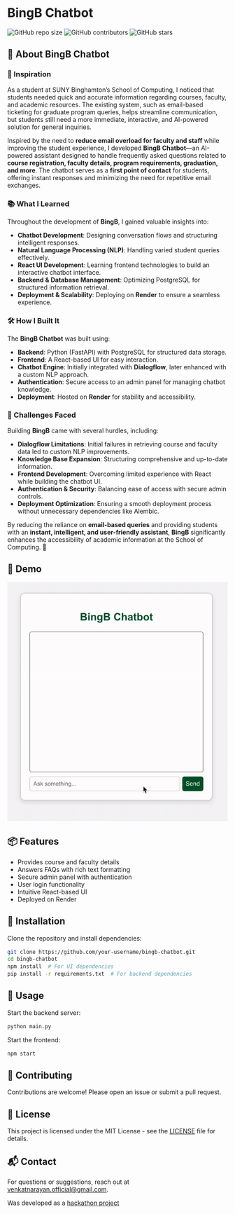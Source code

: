 # BingB Chatbot

![GitHub repo size](https://img.shields.io/github/repo-size/gvenkatn/bingb-chatbot)
![GitHub contributors](https://img.shields.io/github/contributors/gvenkatn/bingb-chatbot)
![GitHub stars](https://img.shields.io/github/stars/gvenkatn/bingb-chatbot?style=social)

## 🚀 About BingB Chatbot

### 🎯 Inspiration
As a student at SUNY Binghamton’s School of Computing, I noticed that students needed quick and accurate information regarding courses, faculty, and academic resources. The existing system, such as email-based ticketing for graduate program queries, helps streamline communication, but students still need a more immediate, interactive, and AI-powered solution for general inquiries.

Inspired by the need to **reduce email overload for faculty and staff** while improving the student experience, I developed **BingB Chatbot**—an AI-powered assistant designed to handle frequently asked questions related to **course registration, faculty details, program requirements, graduation, and more**. The chatbot serves as a **first point of contact** for students, offering instant responses and minimizing the need for repetitive email exchanges.

### 📚 What I Learned
Throughout the development of **BingB**, I gained valuable insights into:
- **Chatbot Development**: Designing conversation flows and structuring intelligent responses.
- **Natural Language Processing (NLP)**: Handling varied student queries effectively.
- **React UI Development**: Learning frontend technologies to build an interactive chatbot interface.
- **Backend & Database Management**: Optimizing PostgreSQL for structured information retrieval.
- **Deployment & Scalability**: Deploying on **Render** to ensure a seamless experience.

### 🛠️ How I Built It
The **BingB Chatbot** was built using:
- **Backend**: Python (FastAPI) with PostgreSQL for structured data storage.
- **Frontend**: A React-based UI for easy interaction.
- **Chatbot Engine**: Initially integrated with **Dialogflow**, later enhanced with a custom NLP approach.
- **Authentication**: Secure access to an admin panel for managing chatbot knowledge.
- **Deployment**: Hosted on **Render** for stability and accessibility.

### 🚧 Challenges Faced
Building **BingB** came with several hurdles, including:
- **Dialogflow Limitations**: Initial failures in retrieving course and faculty data led to custom NLP improvements.
- **Knowledge Base Expansion**: Structuring comprehensive and up-to-date information.
- **Frontend Development**: Overcoming limited experience with React while building the chatbot UI.
- **Authentication & Security**: Balancing ease of access with secure admin controls.
- **Deployment Optimization**: Ensuring a smooth deployment process without unnecessary dependencies like Alembic.

By reducing the reliance on **email-based queries** and providing students with an **instant, intelligent, and user-friendly assistant**, **BingB** significantly enhances the accessibility of academic information at the School of Computing. 🚀

## 🎥 Demo

<img src = "demovideo.gif">

## 📦 Features
- Provides course and faculty details
- Answers FAQs with rich text formatting
- Secure admin panel with authentication
- User login functionality
- Intuitive React-based UI
- Deployed on Render

## 🔧 Installation

Clone the repository and install dependencies:

```sh
git clone https://github.com/your-username/bingb-chatbot.git
cd bingb-chatbot
npm install  # For UI dependencies
pip install -r requirements.txt  # For backend dependencies
```

## 🚀 Usage

Start the backend server:
```sh
python main.py
```

Start the frontend:
```sh
npm start
```

## 🤝 Contributing

Contributions are welcome! Please open an issue or submit a pull request.

## 📄 License

This project is licensed under the MIT License - see the [LICENSE](LICENSE) file for details.

## 📬 Contact

For questions or suggestions, reach out at [venkatnarayan.official@gmail.com](mailto:venkatnarayan.official@gmail.com).

Was developed as a [hackathon project](https://build-your-own-ai-chat-bot.devpost.com/)

